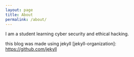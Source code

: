 ```yaml
---
layout: page
title: About
permalink: /about/
---
```


I am a student learning cyber security and ethical hacking.

this blog was made using jekyll
[jekyll-organization]: https://github.com/jekyll
